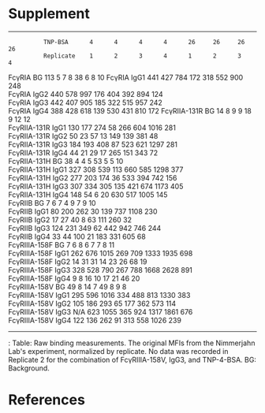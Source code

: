 # Supplement

-----------   ----------   ---    ---    ----   ----   ----   ----   ----   ----
              TNP-BSA      4      4      4      4      26     26     26     26
              Replicate    1      2      3      4      1      2      3      4
FcγRIA        BG           113    5      7      8      38     6      8      10
FcγRIA        IgG1         441    427    784    172    318    552    900    248   
FcγRIA        IgG2         440    578    997    176    404    392    894    124   
FcγRIA        IgG3         442    407    905    185    322    515    957    242   
FcγRIA        IgG4         388    428    618    139    530    431    810    172
FcγRIIA-131R  BG           14     8      9      9      18     9      12     12   
FcγRIIA-131R  IgG1         130    177    274    58     266    604    1016   281   
FcγRIIA-131R  IgG2         50     23     57     13     149    139    381    48   
FcγRIIA-131R  IgG3         184    193    408    87     523    621    1297   281   
FcγRIIA-131R  IgG4         44     21     29     17     265    151    343    72   
FcγRIIA-131H  BG           38     4      4      5      53     5      5      10   
FcγRIIA-131H  IgG1         327    308    539    113    660    585    1298   377   
FcγRIIA-131H  IgG2         277    203    174    36     533    394    742    156   
FcγRIIA-131H  IgG3         307    334    305    135    421    674    1173   405   
FcγRIIA-131H  IgG4         148    54     6      20     630    517    1005   145   
FcγRIIB       BG           7      6      7      4      9      7      9      10   
FcγRIIB       IgG1         80     200    262    30     139    737    1108   230   
FcγRIIB       IgG2         17     27     40     8      63     111    260    32   
FcγRIIB       IgG3         124    231    349    62     442    942    746    244   
FcγRIIB       IgG4         33     44     100    21     183    331    605    68   
FcγRIIIA-158F BG           7      6      8      6      7      7      8      11   
FcγRIIIA-158F IgG1         262    676    1015   269    709    1333   1935   698   
FcγRIIIA-158F IgG2         14     31     31     14     23     26     68     19   
FcγRIIIA-158F IgG3         328    528    790    267    788    1668   2628   891   
FcγRIIIA-158F IgG4         9      8      16     10     17     21     46     20   
FcγRIIIA-158V BG           49     8      14     7      49     8      9      8   
FcγRIIIA-158V IgG1         295    596    1016   334    488    813    1330   383   
FcγRIIIA-158V IgG2         105    186    293    65     177    362    573    114   
FcγRIIIA-158V IgG3         N/A    623    1055   365    924    1317   1861   676   
FcγRIIIA-158V IgG4         122    136    262    91     313    558    1026   239   
-----------   ----------   ---    ---    ----   ----   ----   ----   ----   ----

  : Table: Raw binding measurements. The original MFIs from the Nimmerjahn Lab's experiment, normalized by replicate. No data was recorded in Replicate 2 for the combination of FcγRIIIA-158V, IgG3, and TNP-4-BSA. BG: Background.

# References
